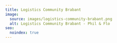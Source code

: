 ```yaml
---
title: Logistics Community Brabant
image:
  source: images/logistics-community-brabant.png
  alt: Logistics Community Brabant - Phil & Flo
seo:
  noindex: true
---
```

